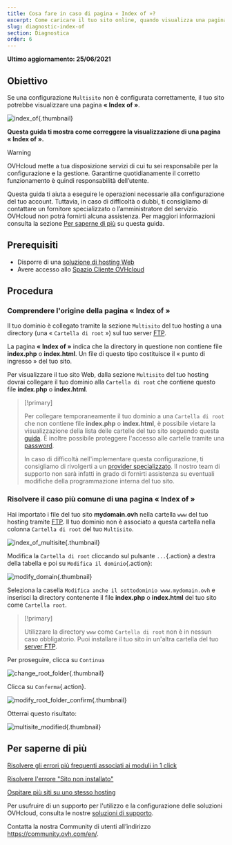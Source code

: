 ```yaml
---
title: Cosa fare in caso di pagina « Index of »?
excerpt: Come caricare il tuo sito online, quando visualizza una pagina « Index of »
slug: diagnostic-index-of
section: Diagnostica
order: 6
---
```


**Ultimo aggiornamento: 25/06/2021**
 
## Obiettivo

Se una configurazione `Multisito` non è configurata correttamente, il tuo sito potrebbe visualizzare una pagina **« Index of »**.

![index_of](images/index_of.png){.thumbnail}

**Questa guida ti mostra come correggere la visualizzazione di una pagina « Index of ».**

> [!warning]
>
> OVHcloud mette a tua disposizione servizi di cui tu sei responsabile per la configurazione e la gestione. Garantirne quotidianamente il corretto funzionamento è quindi responsabilità dell’utente.
>
> Questa guida ti aiuta a eseguire le operazioni necessarie alla configurazione del tuo account. Tuttavia, in caso di difficoltà o dubbi, ti consigliamo di contattare un fornitore specializzato o l’amministratore del servizio. OVHcloud non potrà fornirti alcuna assistenza. Per maggiori informazioni consulta la sezione [Per saperne di più](#gofurther) su questa guida.
>

## Prerequisiti

- Disporre di una [soluzione di hosting Web](https://www.ovh.it/hosting-web/)
- Avere accesso allo [Spazio Cliente OVHcloud](https://www.ovh.com/auth/?action=gotomanager&from=https://www.ovh.it/&ovhSubsidiary=it)

## Procedura

### Comprendere l'origine della pagina « Index of »

Il tuo dominio è collegato tramite la sezione `Multisito` del tuo hosting a una directory (una « `Cartella di root` ») sul tuo server [FTP](../accedere-spazio-storage-ftp-hosting-web/).

La pagina **« Index of »** indica che la directory in questione non contiene file **index.php** o **index.html**. Un file di questo tipo costituisce il « punto di ingresso » del tuo sito.

Per visualizzare il tuo sito Web, dalla sezione `Multisito` del tuo hosting dovrai collegare il tuo dominio alla `Cartella di root` che contiene questo file **index.php** o **index.html**.

> [!primary]
>
> Per collegare temporaneamente il tuo dominio a una `Cartella di root` che non contiene file **index.php** o **index.html**, è possibile vietare la visualizzazione della lista delle cartelle del tuo sito seguendo questa [guida](../hosting_condiviso_altre_operazioni_possibili_con_il_file_htaccess/#impedire-il-listing-del-contenuto-di-una-directory). È inoltre possibile proteggere l'accesso alle cartelle tramite una [password](https://docs.ovh.com/gb/en/hosting/how_to_password_protect_a_directory_on_your_website/).
>
> In caso di difficoltà nell'implementare questa configurazione, ti consigliamo di rivolgerti a un [provider specializzato](https://partner.ovhcloud.com/it/directory/). Il nostro team di supporto non sarà infatti in grado di fornirti assistenza su eventuali modifiche della programmazione interna del tuo sito.

### Risolvere il caso più comune di una pagina « Index of »

Hai importato i file del tuo sito **mydomain.ovh** nella cartella `www` del tuo hosting tramite [FTP](../accedere-spazio-storage-ftp-hosting-web/). Il tuo dominio non è associato a questa cartella nella colonna `Cartella di root` del tuo `Multisito`.

![index_of_multisite](images/index_of_multisite.png){.thumbnail}

Modifica la `Cartella di root` cliccando sul pulsante `...`{.action} a destra della tabella e poi su `Modifica il dominio`{.action}:

![modify_domain](images/modify_domain.png){.thumbnail}

Seleziona la casella `Modifica anche il sottodominio www.mydomain.ovh` e inserisci la directory contenente il file **index.php** o **index.html** del tuo sito come `Cartella root`.

> [!primary]
>
> Utilizzare la directory `www` come `Cartella di root` non è in nessun caso obbligatorio. Puoi installare il tuo sito in un'altra cartella del tuo [server FTP](../accedere-spazio-storage-ftp-hosting-web/).

Per proseguire, clicca su `Continua`

![change_root_folder](images/change_root_folder.png){.thumbnail}

Clicca su `Conferma`{.action}.

![modify_root_folder_confirm](images/modify_root_folder_confirm.png){.thumbnail}

Otterrai questo risultato:

![multisite_modified](images/multisite_modified.png){.thumbnail}

## Per saperne di più <a name="gofurther"></a>

[Risolvere gli errori più frequenti associati ai moduli in 1 click](../errori-frequenti-moduli-in-1-click/)

[Risolvere l'errore "Sito non installato"](../errore-sito-non-installato/)

[Ospitare più siti su uno stesso hosting](../configurare-un-multisito-su-un-hosting-web/)

Per usufruire di un supporto per l'utilizzo e la configurazione delle soluzioni OVHcloud, consulta le nostre [soluzioni di supporto](https://www.ovhcloud.com/it/support-levels/).

Contatta la nostra Community di utenti all’indirizzo <https://community.ovh.com/en/>.
